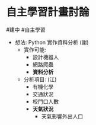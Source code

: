 # 自主學習計畫討論
#建中 
#自主學習
- 想法: Python 實作資料分析 (謝)
	- 實作可能: 
		- 設計機器人
		- 網路爬蟲
		- **資料分析**
	- 分析項目: (江)
		- 有機化學
		- 交通狀況
		- 校門口人數
		- **天氣狀況**
			- 天氣影響外出人口
